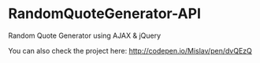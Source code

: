# RandomQuoteGenerator-API

Random Quote Generator using AJAX &amp; jQuery

You can also check the project here: http://codepen.io/Mislav/pen/dvQEzQ
